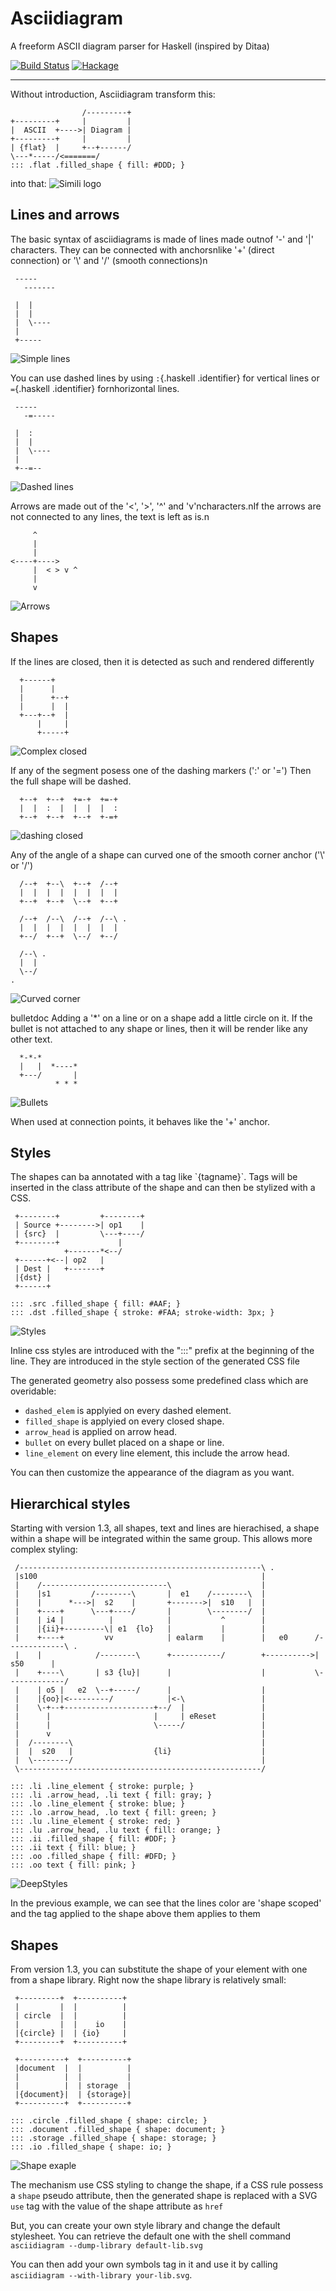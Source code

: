 Asciidiagram
============

A freeform ASCII diagram parser for Haskell (inspired by Ditaa)

[![Build Status](https://travis-ci.org/Twinside/asciidiagram.png?branch=master)](https://travis-ci.org/Twinside/asciidiagram)
[![Hackage](https://img.shields.io/hackage/v/asciidiagram.svg)](http://hackage.haskell.org/package/asciidiagram)

---

Without introduction, Asciidiagram transform this:

                    /---------+
    +---------+     |         |
    |  ASCII  +---->| Diagram |
    +---------+     |         |
    | {flat}  |     +--+------/
    \---*-----/<=======/
    ::: .flat .filled_shape { fill: #DDD; }

into that:
![Simili logo](../master/docimages/baseExample.png?raw=true "docimages/baseExample.svg")

Lines and arrows
----------------

The basic syntax of asciidiagrams is made of lines made
outnof '-' and '|' characters. They can be connected with anchorsnlike
'+' (direct connection) or '\\' and '/' (smooth connections)n

     -----       
       -------   
                 
     |  |        
     |  |        
     |  \----    
     |           
     +-----      

![Simple lines](../master/docimages/simple_lines.png?raw=true "docimages/simple_lines.svg")

You can use dashed lines by using `:`{.haskell .identifier} for vertical
lines or `=`{.haskell .identifier} fornhorizontal lines.

     -----       
       -=-----   
                 
     |  :        
     |  |        
     |  \----    
     |           
     +--=--      

![Dashed lines](../master/docimages/dashed_lines.png?raw=true "docimages/dashed_lines.svg")

Arrows are made out of the '\<', '\>', '\^' and 'v'ncharacters.nIf the
arrows are not connected to any lines, the text is left as is.n

         ^
         |
         |
    <----+---->
         |  < > v ^
         |
         v

![Arrows](../master/docimages/arrows.png?raw=true "docimages/arrows.svg")

Shapes
------

If the lines are closed, then it is detected as such and
rendered differently

      +------+
      |      |
      |      +--+
      |      |  |
      +---+--+  |
          |     |
          +-----+

![Complex closed](../master/docimages/complexClosed.png?raw=true "docimages/complexClosed.svg")

If any of the segment posess one of the dashing markers (':' or '=')
Then the full shape will be dashed.

      +--+  +--+  +=-+  +=-+
      |  |  :  |  |  |  |  :
      +--+  +--+  +--+  +-=+

![dashing closed](../master/docimages/dashingClosed.png?raw=true "docimages/dashingClosed.svg")

Any of the angle of a shape can curved one of the smooth corner anchor
('\\' or '/')

      /--+  +--\  +--+  /--+
      |  |  |  |  |  |  |  |
      +--+  +--+  \--+  +--+

      /--+  /--\  /--+  /--\ .
      |  |  |  |  |  |  |  |
      +--/  +--+  \--/  +--/

      /--\ .
      |  |
      \--/
    .

![Curved corner](../master/docimages/curvedCorner.png?raw=true "docimages/curvedCorner.svg")

bulletdoc Adding a '\*' on a line or on a shape add a little circle on
it. If the bullet is not attached to any shape or lines, then it will be
render like any other text.

      *-*-*
      |   |  *----*
      +---/       |
              * * *

![Bullets](../master/docimages/bulletTest.png?raw=true "docimages/bulletTest.svg")

When used at connection points, it behaves like the '+' anchor.

Styles
------

The shapes can ba annotated with a tag like \`{tagname}\`.
Tags will be inserted in the class attribute of the shape and can then
be stylized with a CSS.

     +--------+         +--------+
     | Source +-------->| op1    |
     | {src}  |         \---+----/
     +--------+             |
                +-------*<--/
     +------+<--| op2   |
     | Dest |   +-------+
     |{dst} |
     +------+

    ::: .src .filled_shape { fill: #AAF; }
    ::: .dst .filled_shape { stroke: #FAA; stroke-width: 3px; }

![Styles](../master/docimages/styleExample.png?raw=true "docimages/styleExample.svg")

Inline css styles are introduced with the ":::" prefix at the beginning
of the line. They are introduced in the style section of the generated
CSS file

The generated geometry also possess some predefined class which are
overidable:

 * `dashed_elem` is applyied on every dashed element.
 * `filled_shape` is applyied on every closed shape.
 * `arrow_head` is applied on arrow head.
 * `bullet` on every bullet placed on a shape or line.
 * `line_element` on every line element, this include the arrow head.

You can then customize the appearance of the diagram as you want.

Hierarchical styles
-------------------
Starting with version 1.3, all shapes, text and lines are hierachised, a shape
within a shape will be integrated within the same group. This allows more
complex styling: 


     /------------------------------------------------------\ .
     |s100                                                  |
     |    /----------------------------\                    |
     |    |s1         /--------\       |  e1    /--------\  |
     |    |      *--->|  s2    |       +------->|  s10   |  |
     |    +----+      \---+----/       |        \--------/  |
     |    | i4 |          |            |           ^        |
     |    |{ii}+---------\| e1  {lo}   |           |        |
     |    +----+         vv            | ealarm    |        |   e0      /-------------\ .
     |    |            /--------\      +-----------/        +---------->|    s50      |
     |    +----\       | s3 {lu}|      |                    |           \-------------/
     |    | o5 |   e2  \--+-----/      |                    |
     |    |{oo}|<---------/            |<-\                 |
     |    \-+--+--------------------+--/  |                 |
     |      |                       |     | eReset          |
     |      |                       \-----/                 |
     |      v                                               |
     |  /--------\                                          |
     |  |  s20   |                  {li}                    |
     |  \--------/                                          |
     \------------------------------------------------------/
    
    ::: .li .line_element { stroke: purple; }
    ::: .li .arrow_head, .li text { fill: gray; }
    ::: .lo .line_element { stroke: blue; }
    ::: .lo .arrow_head, .lo text { fill: green; }
    ::: .lu .line_element { stroke: red; }
    ::: .lu .arrow_head, .lu text { fill: orange; }
    ::: .ii .filled_shape { fill: #DDF; }
    ::: .ii text { fill: blue; }
    ::: .oo .filled_shape { fill: #DFD; }
    ::: .oo text { fill: pink; }

![DeepStyles](../master/docimages/deepStyleExample.png?raw=true "docimages/deepStyleExample.svg")

In the previous example, we can see that the lines color are 'shape scoped' and
the tag applied to the shape above them applies to them

Shapes
------
From version 1.3, you can substitute the shape of your element with one from a
shape library. Right now the shape library is relatively small:

     +---------+  +----------+
     |         |  |          |
     | circle  |  |          |
     |         |  |    io    |
     |{circle} |  | {io}     |
     +---------+  +----------+
    
     +----------+  +----------+
     |document  |  |          |
     |          |  |          |
     |          |  | storage  |
     |{document}|  | {storage}|
     +----------+  +----------+
    
    ::: .circle .filled_shape { shape: circle; }
    ::: .document .filled_shape { shape: document; }
    ::: .storage .filled_shape { shape: storage; }
    ::: .io .filled_shape { shape: io; }

![Shape exaple](../master/docimages/shapeExample.png?raw=true "docimages/shapeExample.svg")

The mechanism use CSS styling to change the shape, if a CSS rule possess a
`shape` pseudo attribute, then the generated shape is replaced with a SVG `use`
tag with the value of the shape attribute as `href`

But, you can create your own style library and change the default stylesheet.
You can retrieve the default one with the shell command `asciidiagram
--dump-library default-lib.svg`

You can then add your own symbols tag in it and use it by calling `asciidiagram
--with-library your-lib.svg`.

